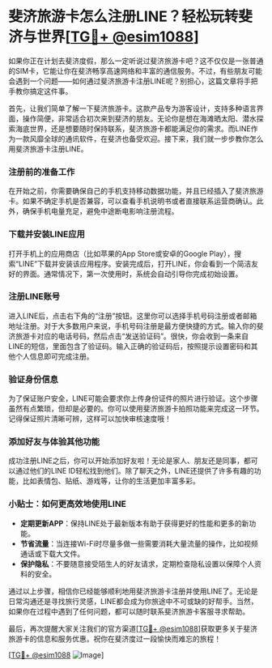 # 斐济旅游卡怎么注册LINE？轻松玩转斐济与世界[[TG💪+ @esim1088](https://t.me/s/esim1088)]

如果你正在计划去斐济度假，那么一定听说过斐济旅游卡吧？这不仅仅是一张普通的SIM卡，它能让你在斐济畅享高速网络和丰富的通信服务。不过，有些朋友可能会遇到一个问题——如何通过斐济旅游卡注册LINE呢？别担心，这篇文章将手把手教你搞定这件事。

首先，让我们简单了解一下斐济旅游卡。这款产品专为游客设计，支持多种语言界面，操作简便，非常适合初次来到斐济的朋友。无论你是想在海滩晒太阳、潜水探索海底世界，还是想要随时保持联系，斐济旅游卡都能满足你的需求。而LINE作为一款风靡全球的通讯软件，在斐济也备受欢迎。接下来，我们就一步步教你怎么用斐济旅游卡注册LINE。

### 注册前的准备工作

在开始之前，你需要确保自己的手机支持移动数据功能，并且已经插入了斐济旅游卡。如果不确定手机是否兼容，可以查看手机说明书或者直接联系运营商确认。此外，确保手机电量充足，避免中途断电影响注册流程。

### 下载并安装LINE应用

打开手机上的应用商店（比如苹果的App Store或安卓的Google Play），搜索“LINE”下载并安装该应用程序。安装完成后，打开LINE，你会看到一个简洁友好的界面。通常情况下，第一次使用时，系统会自动引导你完成初始设置。

### 注册LINE账号

进入LINE后，点击右下角的“注册”按钮。这里你可以选择手机号码注册或者邮箱地址注册。对于大多数用户来说，手机号码注册是最方便快捷的方式。输入你的斐济旅游卡对应的电话号码，然后点击“发送验证码”。很快，你会收到一条来自LINE的短信，里面包含了验证码。输入正确的验证码后，按照提示设置密码和其他个人信息即可完成注册。

### 验证身份信息

为了保证账户安全，LINE可能会要求你上传身份证件的照片进行验证。这个步骤虽然有点繁琐，但却是必要的。你可以使用斐济旅游卡拍照功能来完成这一环节。记得保证照片清晰可辨，这样可以加快审核速度哦！

### 添加好友与体验其他功能

成功注册LINE之后，你可以开始添加好友啦！无论是家人、朋友还是同事，都可以通过他们的LINE ID轻松找到他们。除了聊天之外，LINE还提供了许多有趣的功能，比如表情包、贴纸、游戏等，让你的生活更加丰富多彩。

### 小贴士：如何更高效地使用LINE

- **定期更新APP**：保持LINE处于最新版本有助于获得更好的性能和更多的新功能。
- **节省流量**：当连接Wi-Fi时尽量多做一些需要消耗大量流量的操作，比如视频通话或下载大文件。
- **保护隐私**：不要随意接受陌生人的好友请求，定期检查隐私设置以保障个人资料的安全。

通过以上步骤，相信你已经能够顺利地用斐济旅游卡注册并使用LINE了。无论是日常沟通还是寻找旅行灵感，LINE都会成为你旅途中不可或缺的好帮手。当然，如果你在过程中遇到了任何问题，都可以随时联系斐济旅游卡客服寻求帮助。

最后，再次提醒大家关注我们的官方渠道[[TG💪+ @esim1088](https://t.me/s/esim1088)]获取更多关于斐济旅游卡的信息和服务优惠。祝你在斐济度过一段愉快而难忘的旅程！

[[TG💪+ @esim1088](https://t.me/s/esim1088) ![Image](https://i.postimg.cc/4NQfJmqS/Snipaste-2025-05-13-00-14-12.png)]